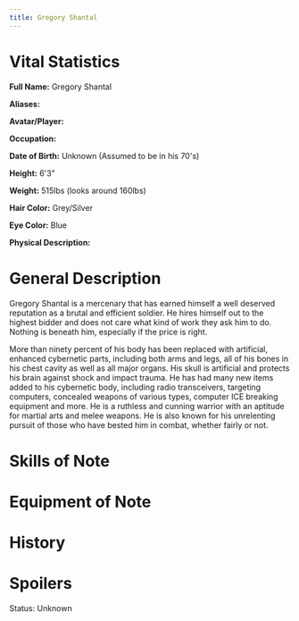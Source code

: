 ```yaml
---
title: Gregory Shantal
---
```


# Vital Statistics

**Full Name:** Gregory Shantal

**Aliases:**

**Avatar/Player:**

**Occupation:**

**Date of Birth:** Unknown (Assumed to be in his 70's)

**Height:** 6'3"

**Weight:** 515lbs (looks around 160lbs)

**Hair Color:** Grey/Silver

**Eye Color:** Blue

**Physical Description:**

# General Description

Gregory Shantal is a mercenary that has earned himself a well deserved
reputation as a brutal and efficient soldier. He hires himself out to the
highest bidder and does not care what kind of work they ask him to do. Nothing
is beneath him, especially if the price is right.

More than ninety percent of his body has been replaced with artificial, enhanced
cybernetic parts, including both arms and legs, all of his bones in his chest
cavity as well as all major organs. His skull is artificial and protects his
brain against shock and impact trauma. He has had many new items added to his
cybernetic body, including radio transceivers, targeting computers, concealed
weapons of various types, computer ICE breaking equipment and more. He is a
ruthless and cunning warrior with an aptitude for martial arts and melee
weapons. He is also known for his unrelenting pursuit of those who have bested
him in combat, whether fairly or not.

# Skills of Note

# Equipment of Note

# History

# Spoilers

Status: Unknown
